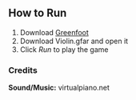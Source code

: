 ## How to Run

1. Download [Greenfoot](https://www.greenfoot.org/download)
2. Download Violin.gfar and open it
3. Click *Run* to play the game


### Credits
**Sound/Music:** virtualpiano.net
